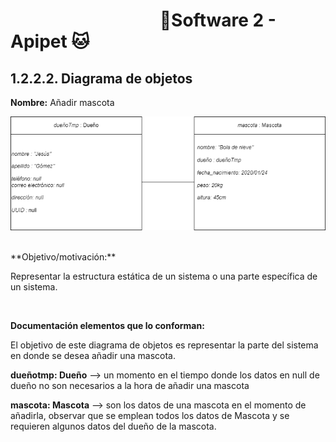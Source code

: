 #  &nbsp;&nbsp;&nbsp;&nbsp;&nbsp;&nbsp;&nbsp;&nbsp;&nbsp;&nbsp;&nbsp;&nbsp;&nbsp;&nbsp;&nbsp;&nbsp;&nbsp;&nbsp;&nbsp;&nbsp;&nbsp;&nbsp;&nbsp;&nbsp;&nbsp;&nbsp;&nbsp;&nbsp;&nbsp;&nbsp;&nbsp;&nbsp;&nbsp;&nbsp;&nbsp;&nbsp;🐶Software 2 - Apipet 🐱  #


## 1.2.2.2. Diagrama de objetos

**Nombre:** Añadir mascota

![Diagrama de objetos - añadir mascota](https://github.com/MiguelRiosT/ApipetDocumentacion/blob/main/Dise%C3%B1o%20detallado/Vista%20l%C3%B3gica/Diagrama%20de%20objetos/Diagrama%20de%20objetos%20-%20a%C3%B1adir%20mascota.drawio.png)

<br>
**Objetivo/motivación:**

Representar la estructura estática de un sistema o una parte específica de un sistema. 

<br>

**Documentación elementos que lo conforman:**


El objetivo de este diagrama de objetos es representar la parte del sistema en donde se desea añadir una mascota.

**dueñotmp: Dueño** --> un momento en el tiempo donde los datos en null de dueño no son necesarios a la hora de añadir una mascota

**mascota: Mascota** --> son los datos de una mascota en el momento de añadirla, observar que se emplean todos los datos de Mascota y se requieren algunos datos del dueño de la mascota.


